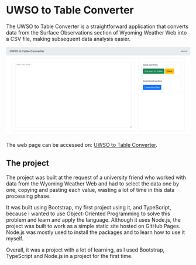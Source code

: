 # UWSO to Table Converter

The UWSO to Table Converter is a straightforward application that converts data from the Surface Observations section of Wyoming Weather Web into a CSV file, making subsequent data analysis easier.

![Screenshot of the UWSP to Table Converter page](/assets/uwso-to-table-converter.png)

The web page can be accessed on: [UWSO to Table Converter](https://decampus.github.io/uwso-to-table-converter/).

## The project

The project was built at the request of a university friend who worked with data from the Wyoming Weather Web and had to select the data one by one, copying and pasting each value, wasting a lot of time in this data processing phase.

It was built using Bootstrap, my first project using it, and TypeScript, because I wanted to use Object-Oriented Programming to solve this problem and learn and apply the language. Although it uses Node.js, the project was built to work as a simple static site hosted on GitHub Pages. Node.js was mostly used to install the packages and to learn how to use it myself.

Overall, it was a project with a lot of learning, as I used Bootstrap, TypeScript and Node.js in a project for the first time.